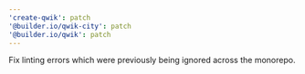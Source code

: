 ```yaml
---
'create-qwik': patch
'@builder.io/qwik-city': patch
'@builder.io/qwik': patch
---
```


Fix linting errors which were previously being ignored across the monorepo.
